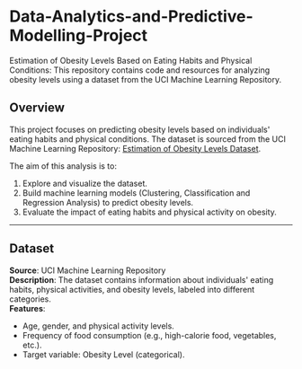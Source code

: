 # Data-Analytics-and-Predictive-Modelling-Project
Estimation of Obesity Levels Based on Eating Habits and Physical Conditions: This repository contains code and resources for analyzing obesity levels using a dataset from the UCI Machine Learning Repository.

## Overview
This project focuses on predicting obesity levels based on individuals' eating habits and physical conditions. The dataset is sourced from the UCI Machine Learning Repository: [Estimation of Obesity Levels Dataset](https://archive.ics.uci.edu/dataset/544/estimation+of+obesity+levels+based+on+eating+habits+and+physical+condition).

The aim of this analysis is to:
1. Explore and visualize the dataset.
2. Build machine learning models (Clustering, Classification and Regression Analysis) to predict obesity levels.
3. Evaluate the impact of eating habits and physical activity on obesity.

---

## Dataset
**Source**: UCI Machine Learning Repository  
**Description**: The dataset contains information about individuals' eating habits, physical activities, and obesity levels, labeled into different categories.  
**Features**:
- Age, gender, and physical activity levels.
- Frequency of food consumption (e.g., high-calorie food, vegetables, etc.).
- Target variable: Obesity Level (categorical).
